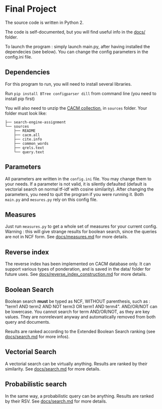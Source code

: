Final Project
=============


The source code is written in Python 2.

The code is self-documented, but you will find useful info in the [docs/](docs/) folder.

To launch the program : simply launch main.py, after having installed the dependecies (see below). You can change the config parameters in the config.ini file.

Dependencies
------------

For this program to run, you will need to install several libraries.

Run `pip install BTree configparser dill` from command line (you need to install pip first)

You will also need to unzip the [CACM collection](http://ir.dcs.gla.ac.uk/resources/test_collections/cacm/cacm.tar.gz), in `sources` folder. Your folder must look like:
```
├── search-engine-assignment
└── sources
    ├── README
    ├── cacm.all
    ├── cite.info
    ├── common_words
    ├── qrels.text
    └── query.text
```

Parameters
----------

All parameters are written in the `config.ini` file. You may change them to your needs. If a parameter is not valid, it is silently defaulted
(default is vectorial search on normal tf-idf with cosine similarity). After changing the parameters, you need to quit the program if you were running it. Both `main.py` and `mesures.py` rely on this config file.

Measures
--------

Just run `measures.py` to get a whole set of measures for your current config. Warning : this will give strange results for boolean search, since the queries are not in NCF form. See [docs/measures.md](measures.md) for more details.

Reverse index
-------------

The reverse index has been implemented on CACM database only. It can support various types of ponderation, and is saved in the data/ folder for future uses. See [docs/reverse_index_construction.md](docs/reverse_index_construction.md) for more details.

Boolean Search
--------------

Boolean search **must** be typed as NCF, WITHOUT parenthesis, such as : "term1 AND term2 AND NOT term3 OR term1 AND term4". AND/OR/NOT can be lowercase. You cannot search for term AND/OR/NOT, as they are key values. They are nonrelevant anyway and automatically removed from both query and documents.

Results are ranked according to the Extended Boolean Search ranking (see [docs/search.md](docs/search.md) for more infos).


Vectorial Search
----------------

A vectorial search can be virtually anything. Results are ranked by their similarity. See [docs/search.md](docs/search.md) for more details.


Probabilistic search
--------------------

In the same way, a probabilistic query can be anything. Results are ranked by their RSV. See [docs/search.md](docs/search.md) for more details.
